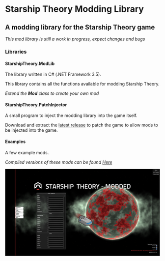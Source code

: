 # Starship Theory Modding Library
## A modding library for the Starship Theory game

*This mod library is still a work in progress, expect changes and bugs*

### Libraries

#### StarshipTheory.ModLib
The library written in C# (.NET Framework 3.5).

This library contains all the functions available for modding Starship Theory.

*Extend the __Mod__ class to create your own mod*

#### StarshipTheory.PatchInjector
A small program to inject the modding library into the game itself.

Download and extract the [latest release](https://github.com/Zinal001/Starship-Theory-Modding-Library/blob/master/Releases/Alpha%200.0.2.zip) to patch the game to allow mods to be injected into the game.

#### Examples
A few example mods.

*Compiled versions of these mods can be found [Here](https://github.com/Zinal001/Starship-Theory-Modding-Library/tree/master/Releases/Mods)*

![Modded Version](https://github.com/Zinal001/Starship-Theory-Modding-Library/blob/master/Images/Modded.png)
